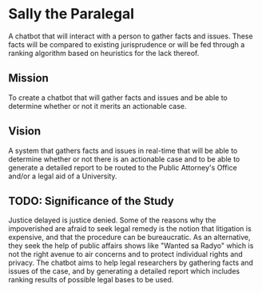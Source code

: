 # Sally the Paralegal

A chatbot that will interact with a person to gather facts and issues. These facts will be compared to existing jurisprudence or will be fed through a ranking algorithm based on heuristics for the lack thereof.


## Mission

To create a chatbot that will gather facts and issues and be able to determine whether or not it merits an actionable case.


## Vision

A system that gathers facts and issues in real-time that will be able to determine whether or not there is an actionable case and to be able to generate a detailed report to be routed to the Public Attorney's Office and/or a legal aid of a University.


## TODO: Significance of the Study

Justice delayed is justice denied. <Insert Statistics here> Some of the reasons why the impoverished are afraid to seek legal remedy is the notion that litigation is expensive, and that the procedure can be bureaucratic. As an alternative, they seek the help of public affairs shows like "Wanted sa Radyo" which is not the right avenue to air concerns and to protect individual rights and privacy. The chatbot aims to help legal researchers by gathering facts and issues of the case, and by generating a detailed report which includes ranking results of possible legal bases to be used.
